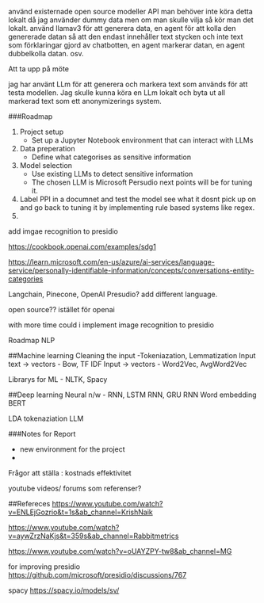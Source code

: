 
använd existernade open source modeller API man behöver inte köra detta lokalt då jag använder dummy data men om man skulle vilja så kör man det lokalt. använd llamav3 för att generera data, en agent för att kolla den genererade datan så att den endast innehåller text stycken och inte text som förklaringar gjord av chatbotten, en agent markerar datan, en agent dubbelkolla datan. osv.

Att ta upp på möte

jag har använt LLm för att generera och markera text som används för att testa modellen. Jag skulle kunna köra en LLm lokalt och byta ut all markerad text som ett anonymizerings system.






###Roadmap
1. Project setup
   - Set up a Jupyter Notebook environment that can interact with LLMs
2. Data preperation
    - Define what categorises as sensitive information
3. Model selection
    - Use existing LLMs to detect sensitive information
    - The chosen LLM is Microsoft Persudio next points will be for tuning it.
4. Label PPI in a documnet and test the model see what it dosnt pick up on and go back to tuning it by implementing rule based systems like regex.
5. 


add imgae recognition to presidio


https://cookbook.openai.com/examples/sdg1

https://learn.microsoft.com/en-us/azure/ai-services/language-service/personally-identifiable-information/concepts/conversations-entity-categories

Langchain, Pinecone, OpenAI
Presudio? add different language.


open source?? istället för openai

with more time could i implement image recognition to presidio




Roadmap NLP

##Machine learning
Cleaning the input -Tokeniazation, Lemmatization
Input text -> vectors - Bow, TF IDF
Input -> vectors - Word2Vec, AvgWord2Vec

Librarys for ML - NLTK, Spacy

##Deep learning
Neural n/w - RNN, LSTM RNN, GRU RNN
Word embedding
BERT

LDA
tokenaziation
LLM







###Notes for Report
- new environment for the project
- 



Frågor att ställa :
kostnads effektivitet

 youtube videos/ forums som referenser?




##Refereces
https://www.youtube.com/watch?v=ENLEjGozrio&t=1s&ab_channel=KrishNaik

https://www.youtube.com/watch?v=aywZrzNaKjs&t=359s&ab_channel=Rabbitmetrics

https://www.youtube.com/watch?v=oUAYZPY-tw8&ab_channel=MG

for improving presidio
https://github.com/microsoft/presidio/discussions/767

spacy
https://spacy.io/models/sv/

